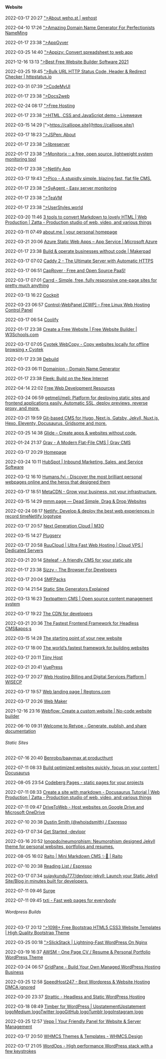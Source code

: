 ####  Website

2022-03-17 20:27 [&quot;&gt;About weho.st | wehost](https://weho.st/)

2022-04-10 17:26 [&quot;&gt;Amazing Domain Name Generator For Perfectionists NameMing](https://nameming.com/?ref=producthunt)

2022-01-17 23:38 [&quot;&gt;AppGyver](https://www.appgyver.com/)

2022-03-25 14:40 [&quot;&gt;Appizy: Convert spreadsheet to web app](https://www.appizy.com/)

2021-12-16 13:13 [&quot;&gt;Best Free Website Builder Software 2021](https://mobirise.com/)

2022-03-25 19:45 [&quot;&gt;Bulk URL HTTP Status Code, Header &amp; Redirect Checker | httpstatus.io](https://httpstatus.io/)

2022-03-31 07:39 [&quot;&gt;CodeMyUI](https://codemyui.com/?ref=producthunt)

2022-01-17 23:38 [&quot;&gt;Docs2web](https://www.carlostoxtli.com/docs2web/)

2022-02-24 08:17 [&quot;&gt;Free Hosting](https://freehosting.com/)

2022-01-17 23:38 [&quot;&gt;HTML, CSS and JavaScript demo - Liveweave](https://liveweave.com/)

2022-03-15 14:29 [&quot;&gt;https://calliope.site](https://calliope.site/)

2022-03-17 18:23 [&quot;&gt;JSPen: About](https://jspen.co/about)

2022-01-17 23:38 [&quot;&gt;libreserver](https://libreserver.org/)

2022-01-17 23:38 [&quot;&gt;Monitorix :: a free, open source, lightweight system monitoring tool](https://www.monitorix.org/)

2022-01-17 23:38 [&quot;&gt;Netlify App](https://app.netlify.com/drop)

2022-03-17 19:43 [&quot;&gt;Pico - A stupidly simple, blazing fast, flat file CMS.](https://picocms.org/)

2022-01-17 23:38 [&quot;&gt;SyAgent - Easy server monitoring](https://syagent.com/)

2022-01-17 23:38 [&quot;&gt;TeaVM](http://teavm.org/)

2022-01-17 23:38 [&quot;&gt;UserStyles.world](https://userstyles.world/)

2022-03-20 11:46 [3 tools to convert Markdown to lovely HTML | Web Production | Zatta - Production studio of web, video, and various things](https://zatta.link/en/web/top3-tools-for-convert-markdown-to-html.html)

2022-03-11 07:49 [about.me | your personal homepage](https://about.me/)

2022-03-21 20:06 [Azure Static Web Apps – App Service | Microsoft Azure](https://azure.microsoft.com/en-us/services/app-service/static/#overview)

2022-01-17 23:38 [Build &amp; operate businesses without code | Makerpad](https://www.makerpad.co/)

2022-03-17 07:02 [Caddy 2 - The Ultimate Server with Automatic HTTPS](https://caddyserver.com/)

2022-03-17 06:51 [CapRover · Free and Open Source PaaS!](https://caprover.com/)

2022-03-17 07:01 [Carrd - Simple, free, fully responsive one-page sites for pretty much anything](https://carrd.co/)

2022-03-13 16:22 [Cockpit](https://getcockpit.com/)

2022-03-23 06:57 [Control-WebPanel [CWP] – Free Linux Web Hosting Control Panel](https://control-webpanel.com/)

2022-03-17 06:54 [Coolify](https://coolify.io/)

2022-01-17 23:38 [Create a Free Website | Free Website Builder | W3Schools.com](https://www.w3schools.com/spaces/)

2022-03-17 07:05 [Cyotek WebCopy - Copy websites locally for offline browsing • Cyotek](https://www.cyotek.com/cyotek-webcopy)

2022-01-17 23:38 [Debuild](https://debuild.app/)

2022-03-23 06:11 [Domainion - Domain Name Generator](http://domainion.co/?ref=producthunt)

2022-01-17 23:38 [Fleek: Build on the New Internet](https://fleek.co/)

2022-04-14 22:02 [Free Web Development Resources](https://markodenic.com/free-web-development-resources/)

2022-03-24 06:59 [getmeli/meli: Platform for deploying static sites and frontend applications easily. Automatic SSL, deploy previews, reverse proxy, and more.](https://github.com/getmeli/meli)

2022-03-21 19:59 [Git-based CMS for Hugo, Next.js, Gatsby, Jekyll, Nuxt.js, Hexo, Eleventy, Docusaurus, Gridsome and more.](https://forestry.io/)

2022-03-25 14:38 [Glide – Create apps &amp; websites without code.](https://www.glideapps.com/)

2022-01-24 21:37 [Grav - A Modern Flat-File CMS | Grav CMS](https://getgrav.org/)

2022-03-17 20:29 [Homepage](https://yisp.nl/)

2022-03-24 10:11 [HubSpot | Inbound Marketing, Sales, and Service Software](https://www.hubspot.com/)

2022-03-12 16:10 [Humans.fyi - Discover the most brilliant personal webpages online and the heros that designed them](https://humans.fyi/)

2022-03-17 18:51 [MetaCDN - Grow your business, not your infrastructure.](http://www.metacdn.com/cdn)

2022-03-15 14:29 [mmm.page — Dead Simple, Drag &amp; Drop Websites](https://build.mmm.page/)

2022-02-24 08:17 [Netlify: Develop &amp; deploy the best web experiences in record timeNetlify logotype](https://www.netlify.com/)

2022-03-17 20:57 [Next Generation Cloud | M3O](https://m3o.com/)

2022-03-15 14:27 [Plugserv](https://www.plugserv.com/)

2022-03-17 20:58 [RuuCloud | Ultra Fast Web Hosting | Cloud VPS | Dedicated Servers](https://ruu.cloud/)

2022-03-21 20:14 [Siteleaf - A friendly CMS for your static site](https://www.siteleaf.com/)

2022-01-17 23:38 [Sizzy - The Browser For Developers](https://sizzy.app/)

2022-03-17 20:04 [SMFPacks](https://www.smfpacks.com/)

2022-03-14 21:54 [Static Site Generators Explained](https://bejamas.io/discovery/static-site-generators/#what-is-a-static-site)

2022-03-13 16:23 [Textpattern CMS | Open source content management system](https://textpattern.com/)

2022-03-17 19:22 [The CDN for developers](https://statically.io/)

2022-03-21 20:36 [The Fastest Frontend Framework for Headless CMS&amp;apos;s](https://www.gatsbyjs.com/)

2022-03-15 14:28 [The starting point of your new website](https://boltcms.io/)

2022-03-17 18:00 [The world’s fastest framework for building websites](https://gohugo.io/)

2022-03-17 20:11 [Tiiny Host](https://tiiny.host/)

2022-03-21 20:41 [VuePress](https://vuepress.vuejs.org/)

2022-03-17 20:27 [Web Hosting Billing and Digital Services Platform | WISECP](https://www.wisecp.com/)

2022-03-17 19:57 [Web landing page | Regtons.com](https://regtons.com/en)

2022-03-17 20:26 [Web Maker](https://webmaker.app/)

2021-12-16 23:16 [Webflow: Create a custom website | No-code website builder](https://webflow.com/?utm_medium=templatmarketplace)

2022-06-10 09:31 [Welcome to Retype - Generate, publish, and share documentation](https://retype.com/)

######  Static Sites

2022-07-16 20:40 [Benrobo/baaymax at producthunt](https://github.com/benrobo/baaymax?ref=producthunt)

2022-07-11 08:33 [Build optimized websites quickly, focus on your content | Docusaurus](https://docusaurus.io/)

2022-08-05 23:54 [Codeberg Pages - static pages for your projects](https://codeberg.page/)

2022-07-11 08:33 [Create a site with markdown - Docusaurus Tutorial | Web Production | Zatta - Production studio of web, video, and various things](https://zatta.link/en/web/docusaurus-how-to.html)

2022-07-11 09:47 [DriveToWeb - Host websites on Google Drive and Microsoft OneDrive](https://www.drv.tw/)

2022-07-10 20:38 [Dustin Smith (@whoisdsmith) / Espresso](https://rocketespresso.ml/whoisdsmith)

2022-03-17 07:34 [Get Started -devlopr](https://devlopr.netlify.app/get-started/#/)

2022-03-16 20:52 [longpdo/neumorphism: Neumorphism designed Jekyll theme for personal websites, portfolios and resumes.](https://github.com/longpdo/neumorphism)

2022-08-05 16:02 [Raito | Mini Markdown CMS ✨📝 | Raito](https://arnaud.at/raito/?ref=producthunt#/)

2022-07-10 20:38 [Reading List / Espresso](https://rocketespresso.ml/dashboard/list)

2022-03-17 07:34 [sujaykundu777/devlopr-jekyll: Launch your Static Jekyll Site/Blog in minutes built for developers.](https://github.com/sujaykundu777/devlopr-jekyll)

2022-07-11 09:46 [Surge](https://surge.sh/)

2022-07-11 09:45 [txti - Fast web pages for everybody](http://txti.es/)



######  Wordpress Builds

2022-03-17 20:12 [&quot;&gt;1098+ Free Bootstrap HTML5 CSS3 Website Templates | High Quality Bootstrap Theme](https://themewagon.com/theme-price/free/)

2022-03-25 00:18 [&quot;&gt;SlickStack | Lightning-Fast WordPress On Nginx](https://slickstack.io/)

2022-03-19 16:37 [AWSM - One Page CV / Resume &amp; Personal Portfolio WordPress Theme](https://themeforest.net/item/awsm-simple-personal-portfolio-wordpress-theme/4641441?ref=webdesigndev)

2022-03-24 06:57 [GridPane - Build Your Own Managed WordPress Hosting Business](https://gridpane.com/)

2022-03-25 12:58 [SpeedHost247 - Best Wordpress &amp; Website Hosting DMCA ignored](https://speedhost247.com/)

2022-03-20 23:37 [Strattic - Headless and Static WordPress Hosting](https://www.strattic.com/)

2022-03-18 08:49 [Timber for WordPress | UpstatementUpstatement logoMedium logoTwitter logoGitHub logoTumblr logoInstagram logo](https://upstatement.com/timber/)

2022-03-25 12:57 [Vepp | Your Friendly Panel for Website &amp; Server Management](https://www.ispmanager.com/)

2022-03-17 20:50 [WHMCS Themes &amp; Templates - WHMCS.Design](https://whmcs.design/)

2022-03-17 21:05 [WordOps - High performance WordPress stack with a few keystrokes](https://wordops.net/)



